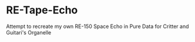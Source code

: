 # RE-Tape-Echo
Attempt to recreate my own RE-150 Space Echo in Pure Data for Critter and Guitari's Organelle
